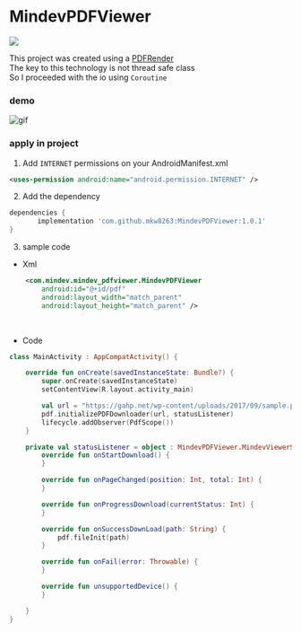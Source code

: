 # MindevPDFViewer
[![](https://jitpack.io/v/mkw8263/MindevPDFViewer.svg)](https://jitpack.io/#mkw8263/MindevPDFViewer)

This project was created using a [PDFRender](https://developer.android.com/reference/android/graphics/pdf/PdfRenderer)<br>
The key to this technology is not thread safe class<br>
So I proceeded with the io using `Coroutine`<br>

### demo

![gif](https://github.com/mkw8263/MindevPDFViewer/blob/master/demo1.gif)

### apply in project
1.  Add `INTERNET` permissions on your AndroidManifest.xml
```xml
<uses-permission android:name="android.permission.INTERNET" />
```

2. Add the dependency
```gradle
dependencies {
	   implementation 'com.github.mkw8263:MindevPDFViewer:1.0.1'
}
```

3. sample code
- Xml
```xml
    <com.mindev.mindev_pdfviewer.MindevPDFViewer
        android:id="@+id/pdf"
        android:layout_width="match_parent"
        android:layout_height="match_parent" />
```
<br>

- Code
```kotlin
class MainActivity : AppCompatActivity() {

    override fun onCreate(savedInstanceState: Bundle?) {
        super.onCreate(savedInstanceState)
        setContentView(R.layout.activity_main)

        val url = "https://gahp.net/wp-content/uploads/2017/09/sample.pdf"
        pdf.initializePDFDownloader(url, statusListener)
        lifecycle.addObserver(PdfScope())
    }

    private val statusListener = object : MindevPDFViewer.MindevViewerStatusListener {
        override fun onStartDownload() {
        }

        override fun onPageChanged(position: Int, total: Int) {
        }

        override fun onProgressDownload(currentStatus: Int) {
        }

        override fun onSuccessDownLoad(path: String) {
            pdf.fileInit(path)
        }

        override fun onFail(error: Throwable) {
        }

        override fun unsupportedDevice() {
        }

    }
}
```

